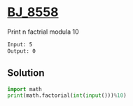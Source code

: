 # [BJ_8558](https://acmicpc.net/problem/8558)

Print n factrial modula 10

```txt
Input: 5
Output: 0
```

## Solution

```py
import math
print(math.factorial(int(input()))%10)
```

